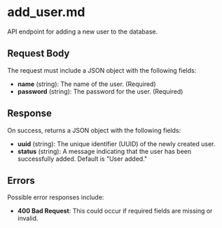 # add_user.md

API endpoint for adding a new user to the database.

## Request Body

The request must include a JSON object with the following fields:

- **name** (string): The name of the user. (Required)
- **password** (string): The password for the user. (Required)

## Response

On success, returns a JSON object with the following fields:

- **uuid** (string): The unique identifier (UUID) of the newly created user.
- **status** (string): A message indicating that the user has been successfully added. Default is "User added."

## Errors

Possible error responses include:

- **400 Bad Request**: This could occur if required fields are missing or invalid.